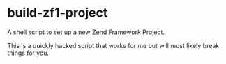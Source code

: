build-zf1-project
=================

A shell script to set up a new Zend Framework Project.


This is a quickly hacked script that works for me but will most likely break things for you.
